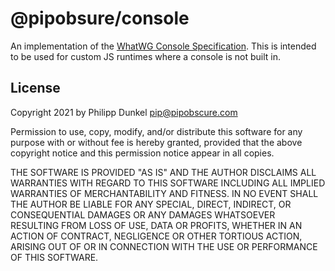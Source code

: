 # @pipobsure/console

An implementation of the [WhatWG Console Specification](https://console.spec.whatwg.org/). This is intended to be used for custom JS runtimes where a console is not built in.

## License

Copyright 2021 by Philipp Dunkel <pip@pipobscure.com>

Permission to use, copy, modify, and/or distribute this software for any purpose with or without fee is hereby granted, provided that the above copyright notice and this permission notice appear in all copies.

THE SOFTWARE IS PROVIDED "AS IS" AND THE AUTHOR DISCLAIMS ALL WARRANTIES WITH REGARD TO THIS SOFTWARE INCLUDING ALL IMPLIED WARRANTIES OF MERCHANTABILITY AND FITNESS. IN NO EVENT SHALL THE AUTHOR BE LIABLE FOR ANY SPECIAL, DIRECT, INDIRECT, OR CONSEQUENTIAL DAMAGES OR ANY DAMAGES WHATSOEVER RESULTING FROM LOSS OF USE, DATA OR PROFITS, WHETHER IN AN ACTION OF CONTRACT, NEGLIGENCE OR OTHER TORTIOUS ACTION, ARISING OUT OF OR IN CONNECTION WITH THE USE OR PERFORMANCE OF THIS SOFTWARE.
